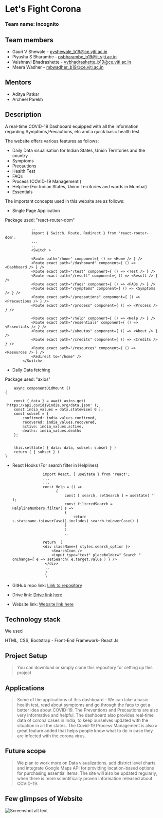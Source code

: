 # Let's Fight Corona

### Team name: Incognito

## Team members
* Gauri V Shewale - gvshewale_b19@ce.vjti.ac.in
* Piyusha S Bharambe - psbharambe_b19@it.vjti.ac.in
* Vaishnavi Bhadrashette - vvbhadrashette_b19@ce.vjti.ac.in
* Meera Wadher - mbwadher_b19@ce.vjti.ac.in

## Mentors
* Aditya Patkar
* Archeel Parekh

## Description
A real-time COVID-19 Dashboard equipped with all the information regarding Symptoms,Precautions, etc and a quick basic health test.

The website offers various features as follows:
- Daily Data visualisation for Indian States, Union Territories and the country
- Symptoms
- Precautions
- Health Test
- FAQs
- Process (COVID-19 Management )
- Helpline (For Indian States, Union Territories and wards in Mumbai)
- Essentials

The important concepts used in this website are as follows: 

* Single Page Application 

Package used: "react-router-dom"

                ..
                import { Switch, Route, Redirect } from 'react-router-dom';
                ...
                ..
                <Switch >

                <Route path='/home' component={ () => <Home /> } />
                <Route exact path="/dashboard" component={ () => <Dashboard /> } />
                <Route exact path="/test" component={ () => <Test /> } />
                <Route exact path="/result" component={ () => <Result /> } />
                <Route exact path="/faqs" component={ () => <FAQs /> } />
                <Route exact path="/symptoms" component={ () => <Symptoms /> } />
                <Route exact path="/precautions" component={ () => <Precautions /> } />
                <Route exact path="/process" component={ () => <Process /> } />

                <Route exact path="/help" component={ () => <Help /> } />
                <Route exact path="/essentials" component={ () => <Essentials /> } />
                <Route exact path="/aboutus" component={ () => <About /> } />
                <Route exact path="/credits" component={ () => <Credits /> } />
                <Route exact path="/resources" component={ () => <Resources /> } />
                <Redirect to="/home" />
            </Switch>


* Daily Data fetching 

Package used: "axios"

        async componentDidMount ()
    {

        const { data } = await axios.get( 'https://api.covid19india.org/data.json' );
        const india_values = data.statewise[ 0 ];
        const subset = {
            confirmed: india_values.confirmed,
            recovered: india_values.recovered,
            active: india_values.active,
            deaths: india_values.deaths
        };


        this.setState( { data: data, subset: subset } )
        return ( { subset } )
    }
    
* React Hooks (For search filter in Helplines)

                    import React, { useState } from 'react';
                    ...
                    ...
                    const Help = () =>
                          {
                              const [ search, setSearch ] = useState( '' );
                              const filteredSearch = HelplineNumbers.filter( s =>
                              {
                                  return s.statename.toLowerCase().includes( search.toLowerCase() )
                              }
                              )
                              ..
                           
                    return  (      
                    <div className={ styles.search_option }>
                        <SearchIcon />
                        <input type="text" placeholder=" Search " onChange={ e => setSearch( e.target.value ) } />
                     </div>
                     ..
                     )
                     }



* GitHub repo link: [Link to repository](https://github.com/gaurishewale20/Incognito.git)
* Drive link: [Drive link here](https://drive.google.com/drive/folders/1tndG-mTJ-Wiz9-YKRqSSerLfJT3y3AZi?usp=sharing)
* Website link: [Website link here](https://letusfightcorona.netlify.app)

## Technology stack
We used 

HTML, CSS, Bootstrap - Front-End
Framework- React Js

## Project Setup

>You can download or simply clone this repository for setting up this project

## Applications
[comment]: < As we all know, the COVID-19 pandemic is a global health crisis that has changed the world and this will go down as one of the historic moments of all time. We've been in lockdown for weeks now, and it's essential that we keep up with the latest news about this pandemic and keep ourselves and our loved ones safe.So, we've created a Real-Time Corona Virus Dashboard with essential information that might be useful to you. >

>Some of the applications of this dashboard - We can take a basic health test, read about symptoms and go through the faqs to get a better idea about COVID-19. The Preventions and Precautions are also very informative and helpful. The dashboard also provides real-time data of corona cases in India, to keep ourselves updated with the situation in all the states. The Covid-19 Process Management is also a great feature added that helps people know what to do in case they are infected with the corona virus.



## Future scope
>We plan to work more on Data visualizations, add district level charts and integrate Google Maps API for providing location-based options for purchasing essential items. The site will also be updated regularly, when there is more scientifically proven information released about COVID-19. 

## Few glimpses of Website

![Screenshot alt text](https://edtimes.in/wp-content/uploads/2018/09/NikeMeme10-640x633.jpg "Here is a screenshot")





